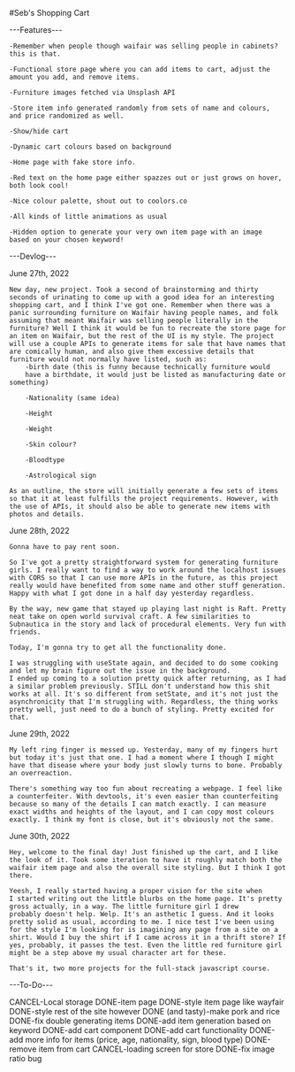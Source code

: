 #Seb's Shopping Cart

---Features---

    -Remember when people though waifair was selling people in cabinets?
    this is that.

    -Functional store page where you can add items to cart, adjust the
    amount you add, and remove items.

    -Furniture images fetched via Unsplash API

    -Store item info generated randomly from sets of name and colours,
    and price randomized as well.

    -Show/hide cart

    -Dynamic cart colours based on background

    -Home page with fake store info.

    -Red text on the home page either spazzes out or just grows on hover, both look cool!

    -Nice colour palette, shout out to coolors.co

    -All kinds of little animations as usual

    -Hidden option to generate your very own item page with an image
    based on your chosen keyword!

---Devlog---

June 27th, 2022

    New day, new project. Took a second of brainstorming and thirty seconds of urinating to come up with a good idea for an interesting shopping cart, and I think I've got one. Remember when there was a panic surrounding furniture on Waifair having people names, and folk assuming that meant Waifair was selling people literally in the furniture? Well I think it would be fun to recreate the store page for an item on Waifair, but the rest of the UI is my style. The project will use a couple APIs to generate items for sale that have names that are comically human, and also give them excessive details that furniture would not normally have listed, such as:
        -birth date (this is funny because technically furniture would
        have a birthdate, it would just be listed as manufacturing date or something)

        -Nationality (same idea)

        -Height

        -Weight

        -Skin colour?

        -Bloodtype

        -Astrological sign

    As an outline, the store will initially generate a few sets of items so that it at least fulfills the project requirements. However, with the use of APIs, it should also be able to generate new items with photos and details. 

June 28th, 2022

    Gonna have to pay rent soon.

    So I've got a pretty straightforward system for generating furniture girls. I really want to find a way to work around the localhost issues with CORS so that I can use more APIs in the future, as this project really would have benefited from some name and other stuff generation. Happy with what I got done in a half day yesterday regardless.

    By the way, new game that stayed up playing last night is Raft. Pretty neat take on open world survival craft. A few similarities to Subnautica in the story and lack of procedural elements. Very fun with friends. 

    Today, I'm gonna try to get all the functionality done. 

    I was struggling with useState again, and decided to do some cooking and let my brain figure out the issue in the background. 
    I ended up coming to a solution pretty quick after returning, as I had a similar problem previously. STILL don't understand how this shit works at all. It's so different from setState, and it's not just the asynchronicity that I'm struggling with. Regardless, the thing works pretty well, just need to do a bunch of styling. Pretty excited for that.

June 29th, 2022

    My left ring finger is messed up. Yesterday, many of my fingers hurt but today it's just that one. I had a moment where I though I might have that disease where your body just slowly turns to bone. Probably an overreaction. 

    There's something way too fun about recreating a webpage. I feel like a counterfeiter. With devtools, it's even easier than counterfeiting because so many of the details I can match exactly. I can measure exact widths and heights of the layout, and I can copy most colours exactly. I think my font is close, but it's obviously not the same. 

June 30th, 2022

    Hey, welcome to the final day! Just finished up the cart, and I like the look of it. Took some iteration to have it roughly match both the waifair item page and also the overall site styling. But I think I got there.

    Yeesh, I really started having a proper vision for the site when
    I started writing out the little blurbs on the home page. It's pretty gross actually, in a way. The little furniture girl I drew
    probably doesn't help. Welp. It's an asthetic I guess. And it looks pretty solid as usual, according to me. I nice test I've been using for the style I'm looking for is imagining any page from a site on a shirt. Would I buy the shirt if I came across it in a thrift store? If yes, probably, it passes the test. Even the little red furniture girl might be a step above my usual character art for these.

    That's it, two more projects for the full-stack javascript course.



---To-Do---

CANCEL-Local storage
DONE-item page
DONE-style item page like wayfair
DONE-style rest of the site however
DONE (and tasty)-make pork and rice
DONE-fix double generating items
DONE-add item generation based on keyword
DONE-add cart component
DONE-add cart functionality
DONE-add more info for items (price, age, nationality, sign, blood type)
DONE-remove item from cart
CANCEL-loading screen for store
DONE-fix image ratio bug